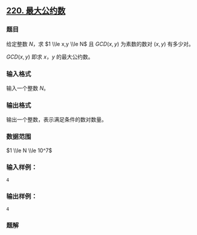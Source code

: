 ## [220\. 最大公约数](https://www.acwing.com/problem/content/222/)

### 题目

给定整数 $N$，求 $1 \\le x,y \\le N$ 且 $GCD(x,y)$ 为素数的数对 $(x,y)$ 有多少对。

$GCD(x,y)$ 即求 $x，y$ 的最大公约数。

### 输入格式

输入一个整数 $N$。

### 输出格式

输出一个整数，表示满足条件的数对数量。

### 数据范围

$1 \\le N \\le 10^7$

### 输入样例：

```
4
```

### 输出样例：

```
4
```

### 题解

